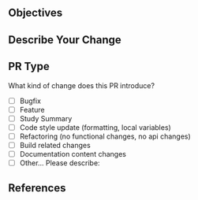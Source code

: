 ## Objectives


## Describe Your Change



## PR Type
What kind of change does this PR introduce?

<!-- Please check the one that applies to this PR using "x". -->

- [ ] Bugfix
- [ ] Feature
- [ ] Study Summary
- [ ] Code style update (formatting, local variables)
- [ ] Refactoring (no functional changes, no api changes)
- [ ] Build related changes
- [ ] Documentation content changes
- [ ] Other... Please describe:

## References